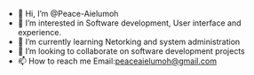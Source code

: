 - 👋 Hi, I’m @Peace-Aielumoh
- 👀 I’m interested in Software development, User interface and experience.
- 🌱 I’m currently learning Netorking and system administration
- 💞️ I’m looking to collaborate on software development projects 
- 📫 How to reach me Email:peaceaielumoh@gmail.com

<!---
Peace-Aielumoh/Peace-Aielumoh is a ✨ special ✨ repository because its `README.md` (this file) appears on your GitHub profile.
You can click the Preview link to take a look at your changes.
--->
